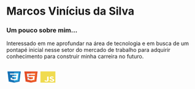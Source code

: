 # **Marcos Vinícius da Silva**

### Um pouco sobre mim...
Interessado em me aprofundar na área de tecnologia e em busca de um pontapé inicial nesse setor
do mercado de trabalho para adquirir conhecimento para construir minha carreira no futuro.

<div style="display: inline_block"><br>
  <img align="center" alt="CSS" height="30" width="40" src="https://raw.githubusercontent.com/devicons/devicon/master/icons/css3/css3-original.svg">
  <img align="center" alt="HTML" height="30" width="40" src="https://raw.githubusercontent.com/devicons/devicon/master/icons/html5/html5-original.svg">
  <img align="center" alt="Js" height="30" width="40" src="https://raw.githubusercontent.com/devicons/devicon/master/icons/javascript/javascript-plain.svg">
</div>
